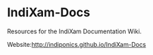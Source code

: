 # IndiXam-Docs
Resources for the IndiXam Documentation Wiki.

Website:http://indiponics.github.io/IndiXam-Docs
